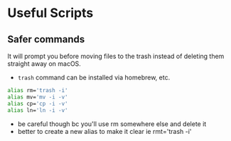 # Useful Scripts

## Safer commands

It will prompt you before moving files to the trash instead of deleting them straight away on macOS.
- `trash` command can be installed via homebrew, etc.

```sh
alias rm='trash -i'
alias mv='mv -i -v'
alias cp='cp -i -v'
alias ln='ln -i -v'
```
- be careful though bc you'll use rm somewhere else and delete it
- better to create a new alias to make it clear ie rmt='trash -i'
